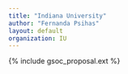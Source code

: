 ```yaml
---
title: "Indiana University"
author: "Fernanda Psihas"
layout: default
organization: IU
---
```


{% include gsoc_proposal.ext %}
